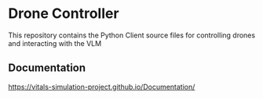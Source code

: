 # Drone Controller
This repository contains the Python Client source files for controlling drones and interacting with the VLM
## Documentation
https://vitals-simulation-project.github.io/Documentation/
